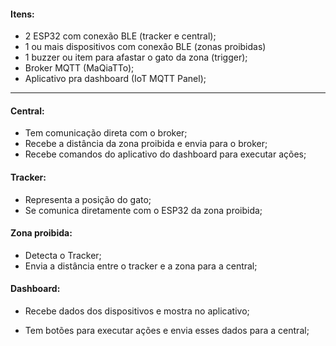 #### Itens:
- 2 ESP32 com conexão BLE (tracker e central);
- 1 ou mais dispositivos com conexâo BLE (zonas proibidas)
- 1 buzzer ou item para afastar o gato da zona (trigger);
- Broker MQTT (MaQiaTTo);
- Aplicativo pra dashboard (IoT MQTT Panel);
---
#### Central:
- Tem comunicação direta com o broker;
- Recebe a distância da zona proibida e envia para o broker;
- Recebe comandos do aplicativo do dashboard para executar ações; 
#### Tracker:
- Representa a posição do gato;
- Se comunica diretamente com o ESP32 da zona proibida;
#### Zona proibida:
- Detecta o Tracker;
- Envia a distância entre o tracker e a zona para a central;
#### Dashboard:
- Recebe dados dos dispositivos e mostra no aplicativo;

- Tem botões para executar ações e envia esses dados para a central;